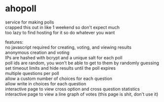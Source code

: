 ahopoll
=======

service for making polls  
crapped this out in like 1 weekend so don't expect much  
too lazy to find hosting for it so do whatever you want  

features:  
no javascript required for creating, voting, and viewing results  
anonymous creation and voting  
IPs are hashed with bcrypt and a unique salt for each poll  
poll ids are random, you won't be able to get to them by randomly guessing  
set timeout limits and hide results until the poll expires  
multiple questions per poll  
allow a custom number of choices for each question  
allow write in choices for each question  
interactive page to view cross option and cross question statistics  
interactive page to view a line graph of votes (this page is shit, don't use it)  
